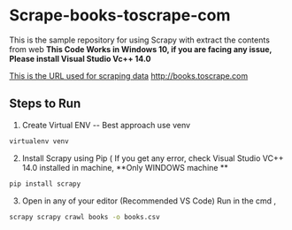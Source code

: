 # Scrape-books-toscrape-com
This is the sample repository for using Scrapy with extract the contents from web
**This Code Works in Windows 10, if you are facing any issue, Please install Visual Studio Vc++ 14.0**

[This is the URL used for scraping data](http://books.toscrape.com/ "BooksToScrape.com")
http://books.toscrape.com

## Steps to Run 

1. Create Virtual ENV -- Best approach use venv

```bash
virtualenv venv
```

2. Install Scrapy using Pip ( If you get any error, check Visual Studio VC++ 14.0 installed in machine, **Only WINDOWS machine **

```bash
pip install scrapy 
```

3. Open in any of your editor (Recommended VS Code) Run in the cmd , 

```bash
scrapy scrapy crawl books -o books.csv
```

